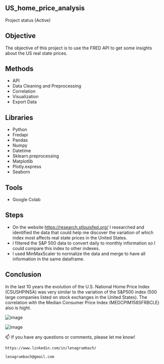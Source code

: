 ## US_home_price_analysis 
  Project status (Active)

## Objective
  The objective of this project is to use the FRED API to get some insights about the US real state prices.
  
## Methods
  - API
  - Data Cleaning and Preprocessing
  - Correlation
  - Visualization
  - Export Data
  
## Libraries 
  - Python
  - Fredapi
  - Pandas
  - Numpy
  - Datetime
  - Sklearn.preprocessing
  - Matplotlib
  - Plotly.express
  - Seaborn
    
## Tools
  - Google Colab
  
## Steps
  - On the website https://research.stlouisfed.org/ I researched and identified the data that could help me discover the variation of which index most affects real state prices in the United States.
  - I filtered the S&P 500 data to convert daily to monthly information so I could compare this index to other indexes.
  - I used MinMaxScaler to normalize the data and merge to have all information in the same dataframe.

## Conclusion
  In the last 10 years the evolution of the U.S. National Home Price Index (CSUSHPINSA) was very similar to the variation of the S&P500 index (500 large companies listed on stock exchanges in the United States). The correlation with the Median Consumer Price Index (MEDCPIM158SFRBCLE) also is hight.
    
![image](https://user-images.githubusercontent.com/112282677/205461910-0e5ef694-4d12-4f41-aafa-0e4f2d9e1d0f.png)

![image](https://user-images.githubusercontent.com/112282677/205461973-66e90bf2-1294-4c29-a4a7-0436db89ec43.png)

📫 If you have any questions or comments, please let me know!
    
    https://www.linkedin.com/in/lenagrumbach/
    
    lenagrumbach@gmail.com

